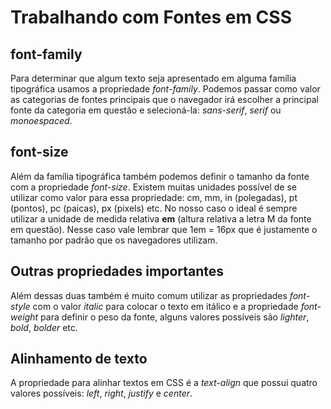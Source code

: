 # Trabalhando com Fontes em CSS

## font-family

Para determinar que algum texto seja apresentado em alguma família tipográfica usamos a propriedade *font-family*. Podemos passar como valor as categorias de fontes principais que o navegador irá escolher a principal fonte da categoria em questão e selecioná-la: *sans-serif*, *serif* ou *monoespaced*.

## font-size

Além da família tipográfica também podemos definir o tamanho da fonte com a propriedade *font-size*. Existem muitas unidades possível de se utilizar como valor para essa propriedade: cm, mm, in (polegadas), pt (pontos), pc (paicas), px (pixels) etc. No nosso caso o ideal é sempre utilizar a unidade de medida relativa **em** (altura relativa a letra M da fonte em questão). Nesse caso vale lembrar que 1em = 16px que é justamente o tamanho por padrão que os navegadores utilizam.

## Outras propriedades importantes

Além dessas duas também é muito comum utilizar as propriedades *font-style* com o valor *italic* para colocar o texto em itálico e a propriedade *font-weight* para definir o peso da fonte, alguns valores possíveis são *lighter*, *bold*, *bolder* etc.

## Alinhamento de texto

A propriedade para alinhar textos em CSS é a *text-align* que possui quatro valores possíveis: *left*, *right*, *justify* e *center*.